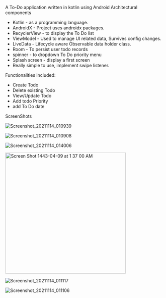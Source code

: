 A To-Do application written in kotlin using Android Architectural components 

* Kotlin - as a programming language.
* AndroidX - Project uses androidx packages.
* RecyclerView - to display the To Do list 
* ViewModel - Used to manage UI related data, Survives config changes.
* LiveData - Lifecycle aware Observable data holder class.
* Room - To persist user todo records
*  spinner - to dropdown To Do priority menu
* Splash screen - display a first screen 
* Really simple to use, implement swipe listener.


Functionalities included:
* Create Todo
* Delete existing Todo
* View/Update Todo
* Add todo Priority 
* add To Do date 

ScreenShots


![Screenshot_20211114_010939](https://user-images.githubusercontent.com/92253618/141661051-9ce6ab70-2a44-49b2-888b-6f72e2245487.png)

![Screenshot_20211114_010908](https://user-images.githubusercontent.com/92253618/141661057-177b1f59-1d01-46ef-82df-2c69a171ce12.png)

![Screenshot_20211114_014006](https://user-images.githubusercontent.com/92253618/141661070-0ddf1c6b-d134-4874-b65a-6f439dfb71a6.png)

<img width="383" alt="Screen Shot 1443-04-09 at 1 37 00 AM" src="https://user-images.githubusercontent.com/92253618/141661076-92c7b32a-decc-4375-a59c-937dd6911a52.png">

![Screenshot_20211114_011117](https://user-images.githubusercontent.com/92253618/141661084-113285c8-6ef7-4614-a500-3dd34af7a654.png)

![Screenshot_20211114_011106](https://user-images.githubusercontent.com/92253618/141661088-eb20e9fe-1f2b-426a-8296-22f571b8bf99.png)



